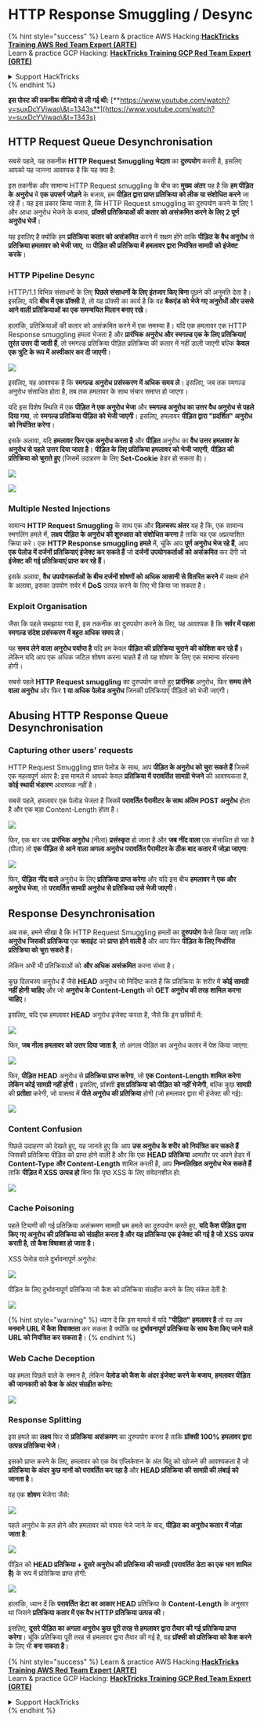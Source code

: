 # HTTP Response Smuggling / Desync

{% hint style="success" %}
Learn & practice AWS Hacking:<img src="/.gitbook/assets/arte.png" alt="" data-size="line">[**HackTricks Training AWS Red Team Expert (ARTE)**](https://training.hacktricks.xyz/courses/arte)<img src="/.gitbook/assets/arte.png" alt="" data-size="line">\
Learn & practice GCP Hacking: <img src="/.gitbook/assets/grte.png" alt="" data-size="line">[**HackTricks Training GCP Red Team Expert (GRTE)**<img src="/.gitbook/assets/grte.png" alt="" data-size="line">](https://training.hacktricks.xyz/courses/grte)

<details>

<summary>Support HackTricks</summary>

* Check the [**subscription plans**](https://github.com/sponsors/carlospolop)!
* **Join the** 💬 [**Discord group**](https://discord.gg/hRep4RUj7f) or the [**telegram group**](https://t.me/peass) or **follow** us on **Twitter** 🐦 [**@hacktricks\_live**](https://twitter.com/hacktricks\_live)**.**
* **Share hacking tricks by submitting PRs to the** [**HackTricks**](https://github.com/carlospolop/hacktricks) and [**HackTricks Cloud**](https://github.com/carlospolop/hacktricks-cloud) github repos.

</details>
{% endhint %}

**इस पोस्ट की तकनीक वीडियो से ली गई थी:** [**https://www.youtube.com/watch?v=suxDcYViwao\&t=1343s**](https://www.youtube.com/watch?v=suxDcYViwao\&t=1343s)

## HTTP Request Queue Desynchronisation

सबसे पहले, यह तकनीक **HTTP Request Smuggling भेद्यता** का **दुरुपयोग** करती है, इसलिए आपको यह जानना आवश्यक है कि यह क्या है:

इस तकनीक और सामान्य HTTP Request smuggling के बीच का **मुख्य** **अंतर** यह है कि **हम पीड़ित के** **अनुरोध** में **एक उपसर्ग जोड़ने** के बजाय, हम **पीड़ित द्वारा प्राप्त प्रतिक्रिया को लीक या संशोधित करने** जा रहे हैं। यह इस प्रकार किया जाता है, कि HTTP Request smuggling का दुरुपयोग करने के लिए 1 और आधा अनुरोध भेजने के बजाय, **प्रॉक्सी प्रतिक्रियाओं की कतार को असंक्रमित करने के लिए 2 पूर्ण अनुरोध भेजें**।

यह इसलिए है क्योंकि हम **प्रतिक्रिया कतार को असंक्रमित** करने में सक्षम होंगे ताकि **पीड़ित के वैध अनुरोध** से **प्रतिक्रिया हमलावर को भेजी जाए**, या **पीड़ित की प्रतिक्रिया में हमलावर द्वारा नियंत्रित सामग्री को इंजेक्ट करके**।

### HTTP Pipeline Desync

HTTP/1.1 विभिन्न संसाधनों के लिए **पिछले संसाधनों के लिए इंतजार किए बिना** पूछने की अनुमति देता है। इसलिए, यदि **बीच में एक प्रॉक्सी** है, तो यह प्रॉक्सी का कार्य है कि वह **बैकएंड को भेजे गए अनुरोधों और उससे आने वाली प्रतिक्रियाओं का एक समन्वयित मिलान बनाए रखे**।

हालांकि, प्रतिक्रियाओं की कतार को असंक्रमित करने में एक समस्या है। यदि एक हमलावर एक HTTP Response smuggling हमला भेजता है और **प्रारंभिक अनुरोध और स्मगल्ड एक के लिए प्रतिक्रियाएं तुरंत उत्तर दी जाती हैं**, तो स्मगल्ड प्रतिक्रिया पीड़ित प्रतिक्रिया की कतार में नहीं डाली जाएगी बल्कि **केवल एक त्रुटि के रूप में अस्वीकार कर दी जाएगी**।

![](<../.gitbook/assets/image (633).png>)

इसलिए, यह आवश्यक है कि **स्मगल्ड** **अनुरोध** **प्रसंस्करण में अधिक समय ले**। इसलिए, जब तक स्मगल्ड अनुरोध संसाधित होता है, तब तक हमलावर के साथ संचार समाप्त हो जाएगा।

यदि इस विशेष स्थिति में एक **पीड़ित ने एक अनुरोध भेजा** और **स्मगल्ड अनुरोध का उत्तर वैध अनुरोध से पहले दिया गया**, तो **स्मगल्ड प्रतिक्रिया पीड़ित को भेजी जाएगी**। इसलिए, हमलावर **पीड़ित द्वारा "प्रदर्शित" अनुरोध को नियंत्रित करेगा**।

इसके अलावा, यदि **हमलावर फिर एक अनुरोध करता है** और **पीड़ित** अनुरोध का **वैध उत्तर** **हमलावर के अनुरोध से पहले** **उत्तर दिया जाता है**। **पीड़ित के लिए प्रतिक्रिया हमलावर को भेजी जाएगी**, **पीड़ित की प्रतिक्रिया को चुराते हुए** (जिसमें उदाहरण के लिए **Set-Cookie** हेडर हो सकता है)।

![](<../.gitbook/assets/image (1020).png>)

![](<../.gitbook/assets/image (719).png>)

### Multiple Nested Injections

सामान्य **HTTP Request Smuggling** के साथ एक और **दिलचस्प अंतर** यह है कि, एक सामान्य स्मगलिंग हमले में, **लक्ष्य** **पीड़ित के अनुरोध की शुरुआत को संशोधित करना** है ताकि यह एक अप्रत्याशित क्रिया करे। एक **HTTP Response smuggling हमले** में, चूंकि आप **पूर्ण अनुरोध भेज रहे हैं**, आप **एक पेलोड में दर्जनों प्रतिक्रियाएं इंजेक्ट कर सकते हैं** जो **दर्जनों उपयोगकर्ताओं को असंक्रमित** कर देंगी जो **इंजेक्ट की गई** **प्रतिक्रियाएं प्राप्त कर रहे हैं**।

इसके अलावा, **वैध उपयोगकर्ताओं के बीच दर्जनों शोषणों को अधिक आसानी से वितरित करने** में सक्षम होने के अलावा, इसका उपयोग सर्वर में **DoS** उत्पन्न करने के लिए भी किया जा सकता है।

### Exploit Organisation

जैसा कि पहले समझाया गया है, इस तकनीक का दुरुपयोग करने के लिए, यह आवश्यक है कि **सर्वर में पहला स्मगल्ड संदेश** **प्रसंस्करण में बहुत अधिक समय ले**।

यह **समय लेने वाला अनुरोध पर्याप्त है** यदि हम केवल **पीड़ित की प्रतिक्रिया चुराने की कोशिश कर रहे हैं।** लेकिन यदि आप एक अधिक जटिल शोषण करना चाहते हैं तो यह शोषण के लिए एक सामान्य संरचना होगी।

सबसे पहले **HTTP** **Request** **smuggling** का दुरुपयोग करते हुए **प्रारंभिक** अनुरोध, फिर **समय लेने वाला अनुरोध** और फिर **1 या अधिक पेलोड अनुरोध** जिनकी प्रतिक्रियाएं पीड़ितों को भेजी जाएंगी।

## Abusing HTTP Response Queue Desynchronisation

### Capturing other users' requests <a href="#capturing-other-users-requests" id="capturing-other-users-requests"></a>

HTTP Request Smuggling ज्ञात पेलोड के साथ, आप **पीड़ित के अनुरोध को चुरा सकते हैं** जिसमें एक महत्वपूर्ण अंतर है: इस मामले में आपको केवल **प्रतिक्रिया में परावर्तित सामग्री भेजने** की आवश्यकता है, **कोई स्थायी भंडारण** आवश्यक नहीं है।

सबसे पहले, हमलावर एक पेलोड भेजता है जिसमें **परावर्तित पैरामीटर के साथ अंतिम POST अनुरोध** होता है और एक बड़ा Content-Length होता है।

![](<../.gitbook/assets/image (1053).png>)

फिर, एक बार जब **प्रारंभिक अनुरोध** (नीला) **प्रसंस्कृत** हो जाता है और **जब** **नींद वाला** एक संसाधित हो रहा है (पीला) तो **एक पीड़ित से आने वाला अगला अनुरोध** **परावर्तित पैरामीटर के ठीक बाद कतार में जोड़ा जाएगा**:

![](<../.gitbook/assets/image (794).png>)

फिर, **पीड़ित** **नींद वाले** अनुरोध के लिए **प्रतिक्रिया प्राप्त करेगा** और यदि इस बीच **हमलावर ने** **एक और** **अनुरोध भेजा**, तो **परावर्तित सामग्री अनुरोध से प्रतिक्रिया उसे भेजी जाएगी**।

## Response Desynchronisation

अब तक, हमने सीखा है कि HTTP Request Smuggling हमलों का **दुरुपयोग** कैसे किया जाए ताकि **अनुरोध** **जिसकी** **प्रतिक्रिया** एक **क्लाइंट** को **प्राप्त होने वाली है** और आप फिर **पीड़ित के लिए निर्धारित प्रतिक्रिया को चुरा सकते हैं**।

लेकिन अभी भी प्रतिक्रियाओं को **और अधिक असंक्रमित** करना संभव है।

कुछ दिलचस्प अनुरोध हैं जैसे **HEAD** अनुरोध जो निर्दिष्ट करते हैं कि प्रतिक्रिया के शरीर में **कोई सामग्री नहीं होनी चाहिए** और जो **अनुरोध के Content-Length** को **GET अनुरोध की तरह** **शामिल करना चाहिए**।

इसलिए, यदि एक हमलावर **HEAD** अनुरोध इंजेक्ट करता है, जैसे कि इन छवियों में:

![](<../.gitbook/assets/image (1107).png>)

फिर, **जब नीला हमलावर को उत्तर दिया जाता है**, तो अगला पीड़ित का अनुरोध कतार में पेश किया जाएगा:

![](<../.gitbook/assets/image (999).png>)

फिर, **पीड़ित** **HEAD** अनुरोध से **प्रतिक्रिया प्राप्त करेगा**, जो **एक Content-Length शामिल करेगा लेकिन कोई सामग्री नहीं होगी**। इसलिए, प्रॉक्सी **इस प्रतिक्रिया को पीड़ित को नहीं भेजेगी**, बल्कि कुछ **सामग्री** की **प्रतीक्षा** करेगी, जो वास्तव में **पीले अनुरोध की प्रतिक्रिया** होगी (जो हमलावर द्वारा भी इंजेक्ट की गई):

![](<../.gitbook/assets/image (735).png>)

### Content Confusion

पिछले उदाहरण को देखते हुए, यह जानते हुए कि आप **उस अनुरोध के शरीर को नियंत्रित कर सकते हैं** जिसकी प्रतिक्रिया पीड़ित को प्राप्त होने वाली है और कि एक **HEAD** **प्रतिक्रिया** आमतौर पर अपने हेडर में **Content-Type और Content-Length** शामिल करती है, आप **निम्नलिखित अनुरोध भेज सकते हैं** ताकि **पीड़ित में XSS उत्पन्न हो** बिना कि पृष्ठ XSS के लिए संवेदनशील हो:

![](<../.gitbook/assets/image (688).png>)

### Cache Poisoning

पहले टिप्पणी की गई प्रतिक्रिया असंक्रमण सामग्री भ्रम हमले का दुरुपयोग करते हुए, **यदि कैश पीड़ित द्वारा किए गए अनुरोध की प्रतिक्रिया को संग्रहीत करता है और यह प्रतिक्रिया एक इंजेक्ट की गई है जो XSS उत्पन्न करती है, तो कैश विषाक्त हो जाता है**।

XSS पेलोड वाले दुर्भावनापूर्ण अनुरोध:

![](<../.gitbook/assets/image (614).png>)

पीड़ित के लिए दुर्भावनापूर्ण प्रतिक्रिया जो कैश को प्रतिक्रिया संग्रहीत करने के लिए संकेत देती है:

![](<../.gitbook/assets/image (566).png>)

{% hint style="warning" %}
ध्यान दें कि इस मामले में यदि **"पीड़ित" हमलावर है** तो वह अब **मनमाने URL में कैश विषाक्तता** कर सकता है क्योंकि वह **दुर्भावनापूर्ण प्रतिक्रिया के साथ कैश किए जाने वाले URL को नियंत्रित कर सकता है**।
{% endhint %}

### Web Cache Deception

यह हमला पिछले वाले के समान है, लेकिन **पेलोड को कैश के अंदर इंजेक्ट करने के बजाय, हमलावर पीड़ित की जानकारी को कैश के अंदर संग्रहीत करेगा:**

![](<../.gitbook/assets/image (991).png>)

### Response Splitting

इस हमले का **लक्ष्य** फिर से **प्रतिक्रिया** **असंक्रमण** का दुरुपयोग करना है ताकि **प्रॉक्सी 100% हमलावर द्वारा उत्पन्न प्रतिक्रिया भेजे**।

इसको प्राप्त करने के लिए, हमलावर को एक वेब एप्लिकेशन के अंत बिंदु को खोजने की आवश्यकता है जो **प्रतिक्रिया के अंदर कुछ मानों को परावर्तित कर रहा है** और **HEAD प्रतिक्रिया की सामग्री की लंबाई को जानता है**।

वह एक **शोषण** भेजेगा जैसे:

![](<../.gitbook/assets/image (911).png>)

पहले अनुरोध के हल होने और हमलावर को वापस भेजे जाने के बाद, **पीड़ित का अनुरोध कतार में जोड़ा जाता है**:

![](<../.gitbook/assets/image (737).png>)

पीड़ित को **HEAD प्रतिक्रिया + दूसरे अनुरोध की प्रतिक्रिया की सामग्री (परावर्तित डेटा का एक भाग शामिल है)** के रूप में प्रतिक्रिया प्राप्त होगी:

![](<../.gitbook/assets/image (356).png>)

हालांकि, ध्यान दें कि **परावर्तित डेटा का आकार HEAD** प्रतिक्रिया के **Content-Length** के अनुसार था जिसने **प्रतिक्रिया कतार में एक वैध HTTP प्रतिक्रिया उत्पन्न की**।

इसलिए, **दूसरे पीड़ित का अगला अनुरोध** **कुछ पूरी तरह से हमलावर द्वारा तैयार की गई प्रतिक्रिया प्राप्त करेगा**। चूंकि प्रतिक्रिया पूरी तरह से हमलावर द्वारा तैयार की गई है, वह **प्रॉक्सी को प्रतिक्रिया को कैश करने** के लिए भी **बना सकता है**।

{% hint style="success" %}
Learn & practice AWS Hacking:<img src="/.gitbook/assets/arte.png" alt="" data-size="line">[**HackTricks Training AWS Red Team Expert (ARTE)**](https://training.hacktricks.xyz/courses/arte)<img src="/.gitbook/assets/arte.png" alt="" data-size="line">\
Learn & practice GCP Hacking: <img src="/.gitbook/assets/grte.png" alt="" data-size="line">[**HackTricks Training GCP Red Team Expert (GRTE)**<img src="/.gitbook/assets/grte.png" alt="" data-size="line">](https://training.hacktricks.xyz/courses/grte)

<details>

<summary>Support HackTricks</summary>

* Check the [**subscription plans**](https://github.com/sponsors/carlospolop)!
* **Join the** 💬 [**Discord group**](https://discord.gg/hRep4RUj7f) or the [**telegram group**](https://t.me/peass) or **follow** us on **Twitter** 🐦 [**@hacktricks\_live**](https://twitter.com/hacktricks\_live)**.**
* **Share hacking tricks by submitting PRs to the** [**HackTricks**](https://github.com/carlospolop/hacktricks) and [**HackTricks Cloud**](https://github.com/carlospolop/hacktricks-cloud) github repos.

</details>
{% endhint %}

